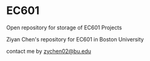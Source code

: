 # EC601
Open repository for storage of EC601 Projects

Ziyan Chen's repository for EC601 in Boston University

contact me by zychen02@bu.edu
